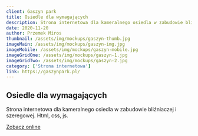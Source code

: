 ```yaml
---
client: Gaszyn park
title: Osiedle dla wymagających
description: Strona internetowa dla kameralnego osiedla w zabudowie bliźniaczej i szeregowej. 
date: 2020-11-20
author: Przemek Miros
thumbnail: /assets/img/mockups/gaszyn-thumb.jpg
imageMain: /assets/img/mockups/gaszyn-img.jpg
imageMobile: /assets/img/mockups/gaszyn-mobile.jpg
imageGridOne: /assets/img/mockups/gaszyn-1.jpg
imageGridTwo: /assets/img/mockups/gaszyn-2.jpg
category: ['Strona internetowa']
link: https://gaszynpark.pl/
---
```


## Osiedle dla wymagających

Strona internetowa dla kameralnego osiedla w zabudowie bliźniaczej i szeregowej. Html, css, js.

<a href="https://gaszyn.pl/" title="Zobacz online" target="_blank" class="button" rel="nofollow">Zobacz online</a>